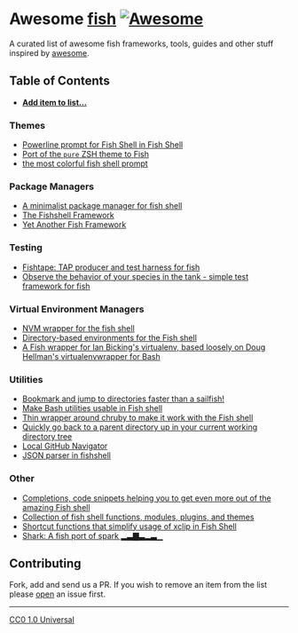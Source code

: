 # Awesome [**fish**][fish-shell] [![Awesome](https://cdn.rawgit.com/sindresorhus/awesome/d7305f38d29fed78fa85652e3a63e154dd8e8829/media/badge.svg)](https://github.com/sindresorhus/awesome)

A curated list of awesome fish frameworks, tools, guides and other stuff inspired by [awesome](https://github.com/sindresorhus/awesome).


## Table of Contents

* [**Add item to list...**](https://github.com/bucaran/awesome-fish/fork)

### Themes

* [Powerline prompt for Fish Shell in Fish Shell](https://github.com/0rax/fishline)
* [Port of the `pure` ZSH theme to Fish](https://github.com/rafaelrinaldi/pure)
* [the most colorful fish shell prompt](https://github.com/er0/lolfish)

### Package Managers

* [A minimalist package manager for fish shell](https://github.com/tuvistavie/fundle)
* [The Fishshell Framework](https://github.com/oh-my-fish/oh-my-fish)
* [Yet Another Fish Framework](https://github.com/wa/wahoo)

### Testing

* [Fishtape: TAP producer and test harness for fish](https://github.com/fisherman/fishtape)
* [Observe the behavior of your species in the tank - simple test framework for fish](https://github.com/terlar/fish-tank)


### Virtual Environment Managers

* [NVM wrapper for the fish shell](https://github.com/passcod/nvm-fish-wrapper)
* [Directory-based environments for the Fish shell](https://github.com/idan/autoenvfish)
* [A Fish wrapper for Ian Bicking's virtualenv, based loosely on Doug Hellman's virtualenvwrapper for Bash](https://github.com/adambrenecki/virtualfish)


### Utilities

* [Bookmark and jump to directories faster than a sailfish!](https://github.com/techwizrd/fishmarks)
* [Make Bash utilities usable in Fish shell](https://github.com/edc/bass)
* [Thin wrapper around chruby to make it work with the Fish shell](https://github.com/JeanMertz/chruby-fish)
* [Quickly go back to a parent directory up in your current working directory tree](https://github.com/0rax/fish-bd)
* [Local GitHub Navigator](https://github.com/dickeyxxx/gh)
* [JSON parser in fishshell](https://github.com/bucaran/jon)

### Other

* [Completions, code snippets helping you to get even more out of the amazing Fish shell](https://github.com/zmalltalker/fish-nuggets)
* [Collection of fish shell functions, modules, plugins, and themes](https://github.com/justinmayer/tackle)
* [Shortcut functions that simplify usage of xclip in Fish Shell](https://github.com/szpak/fish-xclip-enhancer)
* [Shark: A fish port of spark ▂▃▇▃▂▃▁](https://github.com/bucaran/shark)


## Contributing

Fork, add and send us a PR. If you wish to remove an item from the list please [open][issues] an issue first.

<hr>

<span>[CC0 1.0 Universal](LICENSE) </span>

[fish-shell]: https://fishshell.com
[issues]: https://github.com/bucaran/awesome-fish/issues
